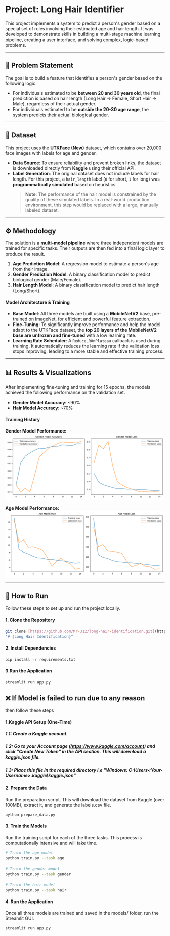 # Project: Long Hair Identifier

This project implements a system to predict a person's gender based on a special set of rules involving their estimated age and hair length. It was developed to demonstrate skills in building a multi-stage machine learning pipeline, creating a user interface, and solving complex, logic-based problems.

---

## 📝 Problem Statement

The goal is to build a feature that identifies a person's gender based on the following logic:
- For individuals estimated to be **between 20 and 30 years old**, the final prediction is based on hair length (Long Hair → Female, Short Hair → Male), regardless of their actual gender.
- For individuals estimated to be **outside the 20-30 age range**, the system predicts their actual biological gender.

---

## 💾 Dataset

This project uses the **[UTKFace (New)](https://www.kaggle.com/datasets/jangedoo/utkface-new)** dataset, which contains over 20,000 face images with labels for age and gender.

- **Data Source**: To ensure reliability and prevent broken links, the dataset is downloaded directly from **Kaggle** using their official API.
- **Label Generation**: The original dataset does not include labels for hair length. For this project, a `hair_length` label (`0` for short, `1` for long) was **programmatically simulated** based on heuristics.
  > **Note**: The performance of the hair model is constrained by the quality of these simulated labels. In a real-world production environment, this step would be replaced with a large, manually labeled dataset.

---

## ⚙️ Methodology

The solution is a **multi-model pipeline** where three independent models are trained for specific tasks. Their outputs are then fed into a final logic layer to produce the result.


1.  **Age Prediction Model**: A regression model to estimate a person's age from their image.
2.  **Gender Prediction Model**: A binary classification model to predict biological gender (Male/Female).
3.  **Hair Length Model**: A binary classification model to predict hair length (Long/Short).

#### Model Architecture & Training
- **Base Model**: All three models are built using a **MobileNetV2** base, pre-trained on ImageNet, for efficient and powerful feature extraction.
- **Fine-Tuning**: To significantly improve performance and help the model adapt to the UTKFace dataset, the **top 20 layers of the MobileNetV2 base are unfrozen and fine-tuned** with a low learning rate.
- **Learning Rate Scheduler**: A `ReduceLROnPlateau` callback is used during training. It automatically reduces the learning rate if the validation loss stops improving, leading to a more stable and effective training process.

---

## 📊 Results & Visualizations

After implementing fine-tuning and training for 15 epochs, the models achieved the following performance on the validation set.

- **Gender Model Accuracy**: ~90%
- **Hair Model Accuracy**: ~70%

#### Training History

**Gender Model Performance:**
![Gender Training History](graphs/gender_training_history_v2.png)

**Age Model Performance:**
![Age Training History](graphs/age_training_history_v2.png)

---

## 🚀 How to Run

Follow these steps to set up and run the project locally.

#### 1. Clone the Repository
```bash
git clone [https://github.com/Mr-J12/long-hair-identification.git](https://github.com/Mr-J12/long-hair-identification.git)
"# {Long Hair Identification}"
```

#### 2. Install Dependencies
```bash
pip install -r requirements.txt
```

#### 3.Run the Application
```bash
streamlit run app.py
```

## ❌ If Model is failed to run due to any reason 

then follow these steps

#### 1.Kaggle API Setup (One-Time)

##### 1.1: Create a Kaggle account.
##### 1.2: Go to your Account page (https://www.kaggle.com/account) and click "Create New Token" in the API section. This will download a kaggle.json file.
##### 1.3: Place this file in the required directory i.e "Windows: C:\Users\<Your-Username>\.kaggle\kaggle.json"

#### 2. Prepare the Data
Run the preparation script. This will download the dataset from Kaggle (over 100MB), extract it, and generate the labels.csv file.
```bash
python prepare_data.py
```

#### 3. Train the Models
Run the training script for each of the three tasks. This process is computationally intensive and will take time.
```bash
# Train the age model
python train.py --task age

# Train the gender model
python train.py --task gender

# Train the hair model
python train.py --task hair
```

#### 4. Run the Application
Once all three models are trained and saved in the models/ folder, run the Streamlit GUI.
```bash
streamlit run app.py
```